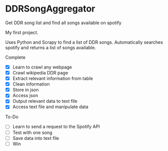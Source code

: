 # DDRSongAggregator
Get DDR song list and find all songs available on spotify

My first project.

Uses Python and Scrapy to find a list of DDR songs. Automatically searches spotify and returns a list of songs available.

Complete
- [X] Learn to crawl any webpage
- [X] Crawl wikipedia DDR page
- [X] Extract relevant information from table
- [X] Clean information
- [X] Store in json
- [X] Access json
- [X] Output relevant data to text file
- [X] Access text file and manipulate data

To-Do
- [ ] Learn to send a request to the Spotify API
- [ ] Test with one song
- [ ] Save data into text file
- [ ] Win
